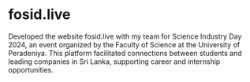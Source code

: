# fosid.live
Developed the website fosid.live with my team for Science Industry Day 2024, an event organized by the Faculty of Science at the University of Peradeniya. This platform facilitated connections between students and leading companies in Sri Lanka, supporting career and internship opportunities.
